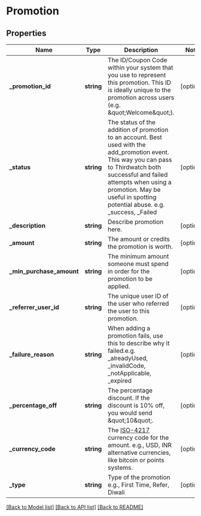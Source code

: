 # Promotion

## Properties
Name | Type | Description | Notes
------------ | ------------- | ------------- | -------------
**_promotion_id** | **string** | The ID/Coupon Code within your system that you use to represent this promotion. This ID is ideally unique to the promotion across users (e.g. \&quot;Welcome\&quot;). | [optional] 
**_status** | **string** | The status of the addition of promotion to an account. Best used with the add_promotion event. This way you can pass to Thirdwatch both successful and failed attempts when using a promotion. May be useful in spotting potential abuse. e.g. _success, _Failed | [optional] 
**_description** | **string** | Describe promotion here. | [optional] 
**_amount** | **string** | The amount or credits the promotion is worth. | [optional] 
**_min_purchase_amount** | **string** | The minimum amount someone must spend in order for the promotion to be applied. | [optional] 
**_referrer_user_id** | **string** | The unique user ID of the user who referred the user to this promotion. | [optional] 
**_failure_reason** | **string** | When adding a promotion fails, use this to describe why it failed.e.g. _alreadyUsed, _invalidCode, _notApplicable, _expired | [optional] 
**_percentage_off** | **string** | The percentage discount. If the discount is 10% off, you would send \&quot;10\&quot;. | [optional] 
**_currency_code** | **string** | The [ISO-4217](http://en.wikipedia.org/wiki/ISO_4217) currency code for the amount. e.g., USD, INR alternative currencies, like bitcoin or points systems. | [optional] 
**_type** | **string** | Type of the promotion e.g., First Time, Refer, Diwali | [optional] 

[[Back to Model list]](../README.md#documentation-for-models) [[Back to API list]](../README.md#documentation-for-api-endpoints) [[Back to README]](../README.md)


